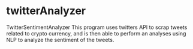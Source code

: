 # twitterAnalyzer
TwitterSentimentAnalyzer
This program uses twitters API to scrap tweets related to crypto currency, and is then able to perform an analyses using NLP to analyze the sentiment of the tweets.
